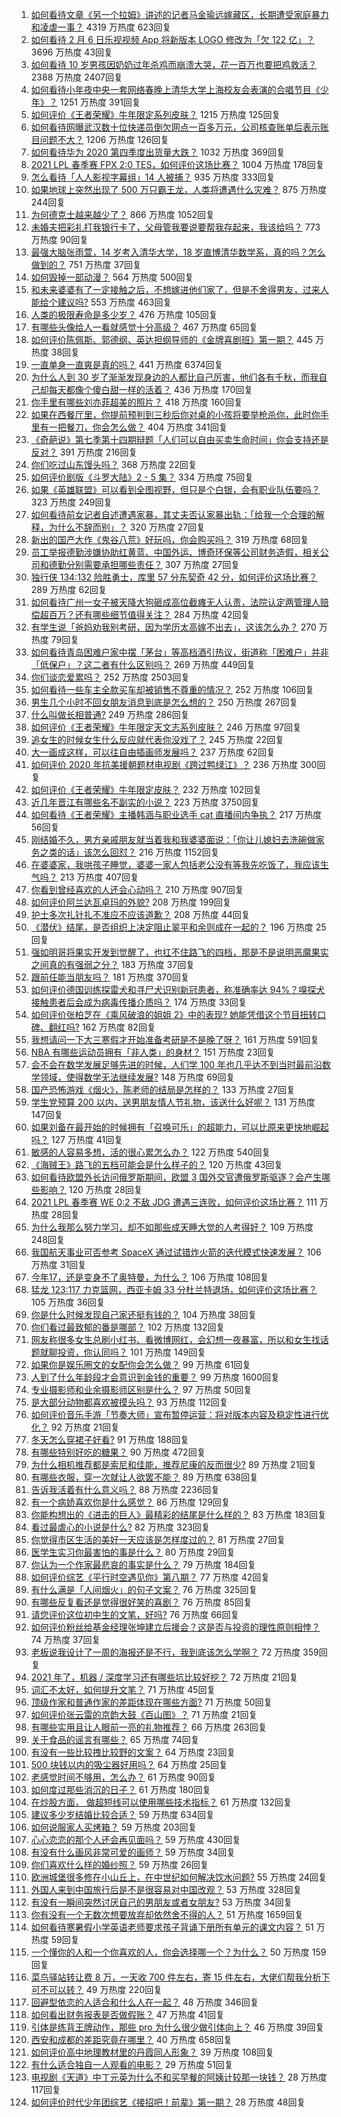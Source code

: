 1. [如何看待文章《另一个拉姆》讲述的记者马金瑜远嫁藏区，长期遭受家庭暴力和凌虐一事？](https://www.zhihu.com/question/443154151) 4319 万热度 623回复
1. [如何看待 2 月 6 日乐视视频 App 将新版本 LOGO 修改为「欠 122 亿」？](https://www.zhihu.com/question/443183209) 3696 万热度 43回复
1. [如何看待 10 岁男孩因奶奶过年杀鸡而崩溃大哭，花一百万也要把鸡救活？](https://www.zhihu.com/question/442811742) 2388 万热度 2407回复
1. [如何看待小年夜中央一套网络春晚上清华大学上海校友会表演的合唱节目《少年》？](https://www.zhihu.com/question/442905594) 1251 万热度 391回复
1. [如何评价《王者荣耀》牛年限定系列皮肤？](https://www.zhihu.com/question/443191027) 1215 万热度 125回复
1. [如何看待网曝武汉数十位快递员倒欠网点一百多万元，公司核查账单后表示账目问题不大？](https://www.zhihu.com/question/443074665) 1206 万热度 126回复
1. [如何看待华为 2020 第四季度出货量大跌？](https://www.zhihu.com/question/442259690) 1032 万热度 369回复
1. [2021 LPL 春季赛 FPX 2:0 TES，如何评价这场比赛？](https://www.zhihu.com/question/443184853) 1004 万热度 178回复
1. [怎么看待「人人影视字幕组」14 人被捕？](https://www.zhihu.com/question/442667356) 935 万热度 333回复
1. [如果地球上突然出现了 500 万只霸王龙，人类将遭遇什么灾难？](https://www.zhihu.com/question/443038227) 875 万热度 244回复
1. [为何德克士越来越少了？](https://www.zhihu.com/question/321467749) 866 万热度 1052回复
1. [未婚夫把彩礼打我银行卡了，父母管我要说要帮我存起来，我该给吗？](https://www.zhihu.com/question/442994514) 773 万热度 90回复
1. [最强大脑张雨萱，14 岁考入清华大学，18 岁直博清华数学系，真的吗？怎么做到的？](https://www.zhihu.com/question/441843589) 751 万热度 37回复
1. [如何毁掉一部动漫？](https://www.zhihu.com/question/438413599) 564 万热度 500回复
1. [和未来婆婆有了一定接触之后，不想嫁进他们家了，但是不舍得男友，过来人能给个建议吗?](https://www.zhihu.com/question/442344424) 553 万热度 463回复
1. [人类的极限寿命是多少岁？](https://www.zhihu.com/question/441028220) 476 万热度 105回复
1. [有哪些头像给人一看就感觉十分高级？](https://www.zhihu.com/question/441459020) 467 万热度 65回复
1. [如何评价陈佩斯、郭德纲、英达担纲导师的《金牌喜剧班》第一期？](https://www.zhihu.com/question/443189074) 445 万热度 38回复
1. [一直单身一直爽是真的吗？](https://www.zhihu.com/question/330412814) 441 万热度 6374回复
1. [为什么人到 30 岁了渐渐发现身边的人都比自己厉害，他们各有千秋，而我自己却每天都像个傻白甜一样的活着？](https://www.zhihu.com/question/442671689) 436 万热度 170回复
1. [你手里有哪些刘亦菲超美的照片？](https://www.zhihu.com/question/52207355) 418 万热度 160回复
1. [如果在西餐厅里，你提前预判到三秒后你对桌的小孩将要举枪杀你，此时你手里有一把餐刀，你会怎么做？](https://www.zhihu.com/question/432745799) 404 万热度 341回复
1. [《奇葩说》第七季第十四期辩题「人们可以自由买卖生命时间」你会支持还是反对？](https://www.zhihu.com/question/442917510) 391 万热度 216回复
1. [你们吃过山东馒头吗？](https://www.zhihu.com/question/361625056) 368 万热度 22回复
1. [如何评价剧版《斗罗大陆》2 - 5 集？](https://www.zhihu.com/question/443129219) 334 万热度 75回复
1. [如果《英雄联盟》可以看到全图视野，但只是个白银，会有职业队伍要吗？](https://www.zhihu.com/question/442642942) 323 万热度 249回复
1. [如何看待前女记者自述遭遇家暴，其丈夫否认家暴出轨：「给我一个合理的解释，为什么不辞而别」？](https://www.zhihu.com/question/443259930) 320 万热度 27回复
1. [新出的国产大作《鬼谷八荒》好玩吗，你会购买吗？](https://www.zhihu.com/question/442267375) 319 万热度 68回复
1. [员工举报德勤涉嫌协助红黄蓝、中国外运、博奇环保等公司财务造假，相关公司和德勤分别需要承担哪些责任？](https://www.zhihu.com/question/442997674) 307 万热度 27回复
1. [独行侠 134:132 险胜勇士，库里 57 分东契奇 42 分，如何评价这场比赛？](https://www.zhihu.com/question/443249796) 289 万热度 62回复
1. [如何看待广州一女子被天降大狗砸成高位截瘫无人认责，法院认定两管理人赔偿超百万？还有哪些细节值得关注？](https://www.zhihu.com/question/443024140) 284 万热度 42回复
1. [有学生说「爸妈劝我别考研，因为学历太高嫁不出去」，这该怎么办？](https://www.zhihu.com/question/442806238) 270 万热度 79回复
1. [如何看待青岛困难户家中摆「茅台」等高档酒引热议，街道称「困难户」并非「低保户」？这二者有什么区别吗？](https://www.zhihu.com/question/442993579) 269 万热度 449回复
1. [你们谈恋爱累吗？](https://www.zhihu.com/question/399471584) 252 万热度 2503回复
1. [如何看待一些车主全款买车却被销售不尊重的情况？](https://www.zhihu.com/question/441010813) 252 万热度 106回复
1. [男生几个小时不回女朋友消息到底是怎么想的？](https://www.zhihu.com/question/265396838) 250 万热度 267回复
1. [什么叫做长相普通?](https://www.zhihu.com/question/351006112) 249 万热度 286回复
1. [如何评价《王者荣耀》牛年限定天文志系列皮肤？](https://www.zhihu.com/question/443193444) 246 万热度 97回复
1. [追女生的时候女生什么反应就代表你没戏了？](https://www.zhihu.com/question/437267039) 245 万热度 22回复
1. [大一画成这样，可以往自由插画师发展吗？](https://www.zhihu.com/question/436767867) 237 万热度 62回复
1. [如何评价 2020 年抗美援朝题材电视剧《跨过鸭绿江》？](https://www.zhihu.com/question/436744258) 236 万热度 300回复
1. [如何评价《王者荣耀》牛年限定皮肤？](https://www.zhihu.com/question/443180161) 232 万热度 102回复
1. [近几年晋江有哪些名不副实的小说？](https://www.zhihu.com/question/290225676) 223 万热度 3750回复
1. [如何看待《王者荣耀》主播韩涵与职业选手 cat 直播间内争执？](https://www.zhihu.com/question/442893588) 217 万热度 56回复
1. [刚结婚不久，男方亲戚朋友就当着我和我婆婆面说：「你让儿媳妇去洗碗做家务之类的话」该怎么回怼？](https://www.zhihu.com/question/345592311) 216 万热度 1152回复
1. [在婆婆家，我哄孩子睡觉，婆婆一家人包括老公没有等我先吃饭了，我应该生气吗？](https://www.zhihu.com/question/424718566) 213 万热度 407回复
1. [你看到曾经喜欢的人还会心动吗？](https://www.zhihu.com/question/439332766) 210 万热度 907回复
1. [如何评价阿兰达瓦卓玛的外貌?](https://www.zhihu.com/question/270574192) 208 万热度 199回复
1. [护士多次扎针扎不准应不应该道歉？](https://www.zhihu.com/question/442703278) 208 万热度 44回复
1. [《潜伏》结尾，是否组织上决定阻止翠平和余则成在一起的？](https://www.zhihu.com/question/47613057) 196 万热度 25回复
1. [强如明哥将果实开发到觉醒了，也扛不住路飞的四档，那是不是说明恶魔果实之间真的有强弱之分？](https://www.zhihu.com/question/442677196) 183 万热度 37回复
1. [跟前任能当朋友吗？](https://www.zhihu.com/question/441242079) 181 万热度 370回复
1. [如何评价德国训练探雷犬和寻尸犬识别新冠患者，称准确率达 94%？嗅探犬接触患者后会成为病毒传播介质吗？](https://www.zhihu.com/question/442962994) 174 万热度 33回复
1. [如何评价张柏芝在《乘风破浪的姐姐 2》中的表现? 她能凭借这个节目扭转口碑、翻红吗?](https://www.zhihu.com/question/440703299) 162 万热度 82回复
1. [我想请问一下大三寒假才开始准备考研是不是晚了呀？](https://www.zhihu.com/question/435873246) 161 万热度 591回复
1. [NBA 有哪些运动员拥有「非人类」的身材？](https://www.zhihu.com/question/440025781) 151 万热度 23回复
1. [会不会在数学发展足够先进的时候，人们学 100 年也几乎达不到当时最前沿数学领域，使得数学无法继续发展?](https://www.zhihu.com/question/437041378) 148 万热度 69回复
1. [国产恐怖游戏《烟火》，陈老师的结局是怎样的？](https://www.zhihu.com/question/442923176) 133 万热度 27回复
1. [学生党预算 200 以内，送男朋友情人节礼物，该送什么好呢？](https://www.zhihu.com/question/368681572) 131 万热度 147回复
1. [如果刘备在最开始的时候拥有「召唤可乐」的超能力，可以比原来更快地崛起吗？](https://www.zhihu.com/question/443026403) 127 万热度 41回复
1. [敏感的人容易多想，活的很心累怎么办？](https://www.zhihu.com/question/26508293) 122 万热度 540回复
1. [《海贼王》路飞的五档可能会是什么样子的？](https://www.zhihu.com/question/295640740) 120 万热度 43回复
1. [如何看待欧盟外长访问俄罗斯期间，欧盟 3 国外交官遭俄罗斯驱逐？会产生哪些影响？](https://www.zhihu.com/question/443110856) 120 万热度 28回复
1. [2021 LPL 春季赛 WE 0:2 不敌 JDG 遭遇三连败，如何评价这场比赛？](https://www.zhihu.com/question/443167740) 111 万热度 28回复
1. [为什么我那么努力学习，却不如那些成天睡大觉的人考得好？](https://www.zhihu.com/question/437848762) 109 万热度 248回复
1. [我国航天事业可否参考 SpaceX 通过试错炸火箭的迭代模式快速发展？](https://www.zhihu.com/question/442942573) 106 万热度 31回复
1. [今年17，还是变身不了奥特曼，为什么？](https://www.zhihu.com/question/373409849) 106 万热度 108回复
1. [猛龙 123:117 力克篮网，西亚卡姆 33 分杜兰特退场，如何评价这场比赛？](https://www.zhihu.com/question/443101247) 105 万热度 36回复
1. [你是什么时候发现自己家还挺有钱的？](https://www.zhihu.com/question/360716785) 104 万热度 38回复
1. [你们看过最致郁的番是哪部？](https://www.zhihu.com/question/439786476) 102 万热度 132回复
1. [网友称很多女生总刷小红书、看微博网红，会幻想一夜暴富，所以和女生找话题就聊投资，你认同吗？](https://www.zhihu.com/question/443083852) 101 万热度 149回复
1. [如果你是娱乐圈文的女配你会怎么做？](https://www.zhihu.com/question/391073310) 99 万热度 61回复
1. [人到了什么年龄段才会意识到金钱的重要？](https://www.zhihu.com/question/437869213) 99 万热度 1600回复
1. [专业摄影师和业余摄影师区别是什么？](https://www.zhihu.com/question/24078348) 97 万热度 50回复
1. [是大部分动物都喜欢被摸头吗？](https://www.zhihu.com/question/442523187) 93 万热度 112回复
1. [如何评价音乐手游「节奏大师」宣布暂停运营：将对版本内容及稳定性进行优化？](https://www.zhihu.com/question/442983999) 92 万热度 21回复
1. [冬天怎么穿裙子好看?](https://www.zhihu.com/question/36487818) 91 万热度 188回复
1. [有哪些特别好吃的糖果？](https://www.zhihu.com/question/22631051) 90 万热度 472回复
1. [为什么相机推荐都是索尼和佳能，推荐尼康的反而很少?](https://www.zhihu.com/question/443028772) 89 万热度 21回复
1. [有哪些衣服，穿一次就让人欲罢不能？](https://www.zhihu.com/question/394037020) 89 万热度 638回复
1. [告诉我活着有什么意义吗？](https://www.zhihu.com/question/434738671) 88 万热度 2236回复
1. [有一个病娇喜欢你是什么感觉？](https://www.zhihu.com/question/377349806) 86 万热度 129回复
1. [你能构想出的《进击的巨人》最精彩的结尾是什么样的？](https://www.zhihu.com/question/400477836) 83 万热度 183回复
1. [看过最虐心的小说是什么?](https://www.zhihu.com/question/22002419) 82 万热度 323回复
1. [你觉得市区生活的美好一天应该是怎样度过的？](https://www.zhihu.com/question/443047423) 81 万热度 27回复
1. [医学生实习你最害怕的事是什么？](https://www.zhihu.com/question/439727601) 80 万热度 29回复
1. [你认为一个作家最悲哀的事实是什么？](https://www.zhihu.com/question/423583542) 79 万热度 184回复
1. [如何评价综艺《平行时空遇见你》第八期？](https://www.zhihu.com/question/443189911) 77 万热度 42回复
1. [有什么满是「人间烟火」的句子文案？](https://www.zhihu.com/question/437252165) 76 万热度 325回复
1. [有哪些反复看还是觉得很好笑的喜剧？](https://www.zhihu.com/question/442299247) 76 万热度 85回复
1. [请您评价这位初中生的文笔，好吗?](https://www.zhihu.com/question/442621457) 76 万热度 66回复
1. [如何评价粉丝给基金经理张坤建立后援会？这是否与投资的理性原则相悖？](https://www.zhihu.com/question/441288259) 74 万热度 37回复
1. [老板说我设计了一周的海报还是不行，我到底该怎么学啊？](https://www.zhihu.com/question/437998241) 72 万热度 359回复
1. [2021 年了，机器 / 深度学习还有哪些坑比较好挖？](https://www.zhihu.com/question/440538267) 72 万热度 21回复
1. [词汇不太好，如何提升文笔？](https://www.zhihu.com/question/440683258) 71 万热度 45回复
1. [顶级作家和普通作家的差距体现在哪些方面?](https://www.zhihu.com/question/441968455) 71 万热度 50回复
1. [如何评价张云雷的京韵大鼓《百山图》？](https://www.zhihu.com/question/370870059) 71 万热度 21回复
1. [有哪些实用且让人眼前一亮的礼物推荐？](https://www.zhihu.com/question/431896272) 66 万热度 263回复
1. [关于食品的谣言有哪些？](https://www.zhihu.com/question/433599307) 65 万热度 74回复
1. [有没有一些比较拽比较野的文案？](https://www.zhihu.com/question/441951247) 64 万热度 23回复
1. [500 块钱以内的吸尘器好用吗？](https://www.zhihu.com/question/314037181) 64 万热度 25回复
1. [老感觉时间不够用，怎么办？](https://www.zhihu.com/question/19633885) 61 万热度 90回复
1. [如何度过那些消沉的日子？](https://www.zhihu.com/question/442585888) 61 万热度 180回复
1. [在炒股方面， 做超短线可以使用哪些技术指标？](https://www.zhihu.com/question/20508788) 61 万热度 132回复
1. [建议多少岁结婚比较合适？](https://www.zhihu.com/question/441499184) 59 万热度 634回复
1. [如何说服家人买烤箱？](https://www.zhihu.com/question/29666862) 59 万热度 203回复
1. [心心恋恋的那个人还会再见面吗？](https://www.zhihu.com/question/440369793) 59 万热度 430回复
1. [有没有什么画风非常可爱的画师？](https://www.zhihu.com/question/279867023) 59 万热度 34回复
1. [你们喜欢什么样的婚纱照？](https://www.zhihu.com/question/439228452) 59 万热度 26回复
1. [欧洲城堡很多修在小山丘上，在中世纪如何解决饮水问题?](https://www.zhihu.com/question/317646235) 55 万热度 24回复
1. [外国人来到中国旅行后是不是很容易对中国改观？](https://www.zhihu.com/question/437856634) 53 万热度 328回复
1. [有没有一瞬间突然讨厌自己的男朋友或者女朋友?](https://www.zhihu.com/question/313651029) 53 万热度 34回复
1. [你有没有一个无数次想要放弃却依然舍不得的人？](https://www.zhihu.com/question/437226334) 51 万热度 1659回复
1. [如何看待寒暑假小学英语老师要求孩子背诵下册所有单元的课文内容？](https://www.zhihu.com/question/442741954) 51 万热度 59回复
1. [一个懂你的人和一个你喜欢的人，你会选择哪一个？为什么？](https://www.zhihu.com/question/442493072) 50 万热度 159回复
1. [菜鸟驿站转让费 8 万，一天收 700 件左右，寄 15 件左右，大佬们帮我分析下可不可以转？](https://www.zhihu.com/question/435352953) 49 万热度 220回复
1. [回避型依恋的人适合和什么人在一起？](https://www.zhihu.com/question/365927236) 48 万热度 346回复
1. [如何看出财务报表是否做假账？](https://www.zhihu.com/question/29442629) 47 万热度 41回复
1. [引体是练背王牌动作，那些 pro 为什么很少做引体向上？](https://www.zhihu.com/question/440685977) 46 万热度 39回复
1. [西安和成都的差距究竟在哪里？](https://www.zhihu.com/question/24983736) 40 万热度 658回复
1. [如何评价高中地理教材里的丹霞同人形象？](https://www.zhihu.com/question/434559342) 39 万热度 108回复
1. [有什么适合独自一人观看的电影？](https://www.zhihu.com/question/31772302) 29 万热度 51回复
1. [电视剧《天道》中丁元英为什么不和买早餐的阿姨计较那一块钱？](https://www.zhihu.com/question/64684581) 28 万热度 117回复
1. [如何评价时代少年团综艺《接招吧！前辈》第一期？](https://www.zhihu.com/question/443081913) 28 万热度 48回复